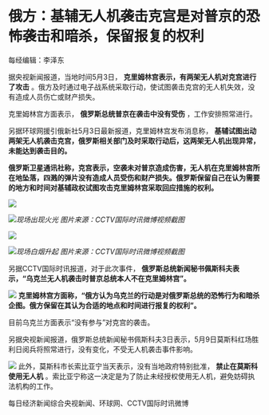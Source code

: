 # 俄方：基辅无人机袭击克宫是对普京的恐怖袭击和暗杀，保留报复的权利

每经编辑：李泽东

据央视新闻报道，当地时间5月3日， **克里姆林宫表示，有两架无人机对克宫进行了攻击**
。俄方及时通过电子战系统采取行动，使试图袭击克宫的无人机失效，没有造成人员伤亡或财产损失。

克里姆林宫方面表示， **俄罗斯总统普京在袭击中没有受伤** ，工作安排照常进行。

另据环球网援引俄新社5月3日最新报道，克里姆林宫发布消息称，
**基辅试图出动两架无人机袭击克宫，俄罗斯相关部门及时采取行动后，这两架无人机出现异常，未能达到袭击目的。**

**俄罗斯卫星通讯社称，克宫表示，空袭未对普京造成伤害，无人机在克里姆林宫所在地坠落，四溅的弹片没有造成人员受伤和财产损失。俄罗斯保留自己在认为需要的地方和时间对基辅政权试图攻击克里姆林宫采取回应措施的权利。**

![](https://inews.gtimg.com/om_bt/OuEHKWy-ldhNR3lopc-hvSgOeKrJHlSi5r7k_TQwcaDoMAA/1000)

![](https://inews.gtimg.com/om_bt/Odaacm69c-Z9fTe-tgaRo3miIdmW7iygvBZCp6QOHN2fgAA/1000)_现场出现火光 图片来源：CCTV国际时讯微博视频截图_

![](https://inews.gtimg.com/om_bt/OzV73-Nd5QewQLuZ-vK5rW5GNa6hAyC2pAvsu54ojHVicAA/1000)

![](https://inews.gtimg.com/om_bt/OAfk2F4e9y7SiW3LyLKkcWDsNd_2xJBELVjjZ3Gu_4H9UAA/1000)_现场白烟升起
图片来源：CCTV国际时讯微博视频截图_

另据CCTV国际时讯报道，对于此次事件， **俄罗斯总统新闻秘书佩斯科夫表示，“乌克兰无人机袭击时普京总统本人不在克里姆林宫”。**

![](https://inews.gtimg.com/om_bt/OpoqviKZ--8eUnL59wo4amG-N9zJ-VzonVZUU-SjQ6y4EAA/1000)
**克里姆林宫方面称，“俄方认为乌克兰的行动是对俄罗斯总统的恐怖行为和暗杀企图。俄方保留在其认为合适的地点和时间进行报复的权利”。**

目前乌克兰方面表示“没有参与”对克宫的袭击。

另据央视新闻报道，俄罗斯总统新闻秘书佩斯科夫3日表示，5月9日莫斯科红场胜利日阅兵将照常进行，没有变化，不受无人机袭击事件影响。

![](https://inews.gtimg.com/om_bt/OliT0BVuz5OtgLlLw55V58CYLMh9Qa7z0GhDXMXZ5lnNoAA/1000)
此外，莫斯科市长索比亚宁当天表示，没有当地政府特别批准， **禁止在莫斯科使用无人机**
。索比亚宁称这一决定是为了防止未经授权使用无人机，避免妨碍执法机构的工作。

每日经济新闻综合央视新闻、环球网、CCTV国际时讯微博

